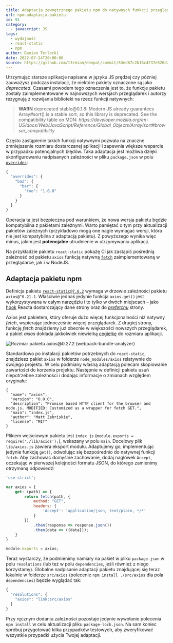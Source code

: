 ```yaml
---
title: Adaptacja zewnętrznego pakietu npm do natywnych funkcji przeglądarki
url: npm-adaptacja-pakietu
id: 91
category:
  - javascript: JS
tags:
  - wydajność
  - react-static
  - npm
author: Damian Terlecki
date: 2022-07-24T20:00:00
source: https://github.com/t3rmian/devpot/commit/53ed67c2b16c4737e526da106b92c1b836043cc0
---
```


Utrzymując starsze aplikacje napisane w języku JS prędzej czy później zauważysz podczas instalacji, że niektóre pakiety oznaczone są
jako *deprecated*. Czasami powodem tego oznaczenia jest to, że funkcje pakietu zostały zaimplementowane w najnowszych wersjach przeglądarek
i autorzy rezygnują z rozwijania biblioteki na rzecz funkcji natywnych:

> **WARN** deprecated stable\@0.1.8: Modern JS already guarantees Array#sort() is a stable sort, so this library is deprecated. See the compatibility table on MDN: *https:\/\/developer.mozilla.org/en-US/docs/Web/JavaScript/Reference/Global_Objects/Array/sort#browser_compatibility*

Często zastąpienie takich funkcji natywnymi pozwala na znaczne zmniejszenie rozmiaru dostarczanej aplikacji
i zapewnia większe wsparcie w przypadku potencjalnych błędów. Taka adaptacja jest możliwa dzięki skonfigurowaniu
nadpisanych zależności w pliku `package.json` w polu [`overrides`](https://docs.npmjs.com/cli/v8/configuring-npm/package-json#overrides):

```javascript
{
  "overrides": {
    "baz": {
      "bar": {
        "foo": "1.0.0"
      }
    }
  }
}
```
Operacja ta jest bezpieczna pod warunkiem, że nowa wersja pakietu będzie kompatybilna z pakietami zależnymi.
Warto pamiętać o tym przy aktualizacji pakietów zależnych (przykładowo mogą one nagle wymagać wersji, która nie jest kompatybilna z adaptacją pakietu).
Z powyższego wynika więc minus, jakim jest **potencjalne** utrudnienie w utrzymywaniu aplikacji.

Na przykładzie pakietu `react-static` pokażę Ci jak zastąpić pośrednią zależność od pakietu `axios` funkcją natywną [`fetch`](https://developer.mozilla.org/en-US/docs/Web/API/Fetch_API)
zaimplementowaną w przeglądarce, jak i w NodeJS.

## Adaptacja pakietu npm

Definicja pakietu [`react-static@7.6.2`](https://github.com/react-static/react-static/blob/v7.6.2/packages/react-static/package.json)
wymaga w drzewie zależności pakietu `axios@^0.21.1`. Właściwie jednak jedynie funkcja `axios.get()` jest wykorzystywana w całym narzędziu
i to tylko w dwóch miejscach – jako [hook](https://github.com/react-static/react-static/blob/v7.6.2/packages/react-static/src/browser/hooks/useSiteData.js#L38) Reacta
dostarczający dane strony oraz do [*prefetchu*](https://github.com/react-static/react-static/blob/v7.6.2/packages/react-static/src/browser/hooks/useSiteData.js#L38) strony.

Axios jest pakietem, który oferuje dużo więcej funkcjonalności niż natywny *fetch*, wspierając jednocześnie więcej przeglądarek.
Z drugiej strony, funkcję *fetch* znajdziemy już obecnie w większości nowszych przeglądarek, a pakiet *axios* dokłada jakkolwiek niewielką
[cegiełkę](https://bundlephobia.com/package/axios@0.21.1) do rozmiaru aplikacji.

<img src="/img/hq/axios.png" alt="Rozmiar pakietu axios@0.27.2 (webpack-bundle-analyzer)" title="Rozmiar pakietu axios@0.27.2 (webpack-bundle-analyzer)">

Standardowo po instalacji pakietów potrzebnych do `react-static`, znajdziesz pakiet `axios` w folderze `node_modules/axios` relatywnie do swojego projektu.
W celu podmiany własną adaptacją polecam skopiowanie zawartości do korzenia projektu. Następnie w definicji pakietu usuń niepotrzebne zależności i
dodając informacje o zmianach względem oryginału:
```
{
  "name": "axios",
  "version": "0.0.0",
  "description": "Promise based HTTP client for the browser and node.js. MODIFIED: Customized as a wrapper for fetch GET.",
  "main": "index.js",
  "author": "Matt Zabriskie",
  "license": "MIT"
}
```

Plikiem wejściowym pakietu jest `index.js` (`module.exports = require('./lib/axios');`), wskazany w polu `main`.
Docelowy plik `lib/axios.js` zawiera eksport modułu. Adaptujemy go, implementując jedynie funkcję `get()`,
odwołując się bezpośrednio do natywnej funkcji `fetch`. Aby zachować domyślne zachowanie, dodaj nagłówek `Accept`,
oczekując w pierwszej kolejności formatu JSON, do którego zamienimy otrzymaną odpowiedź:

```javascript
'use strict';

var axios = {
    get: (path) => {
        return fetch(path, {
            method: "GET",
            headers: {
                'Accept': 'application/json, text/plain, */*'
            }
        })
            .then(response => response.json())
            .then(data => ({data}));
    }
}

module.exports = axios;
```

Teraz wystarczy, że podmienimy namiary na pakiet w pliku `package.json` w polu `resolutions` (lub też w polu `dependencies`, jeśli również z niego korzystamy).
Globalne nadpisanie adaptacji pakietu znajdującej się teraz lokalnie w folderze `src/axios` (polecenie `npm install ./src/axios` dla pola `dependencies`) będzie wyglądać tak:

```javascript
{
  "resolutions": {
    "axios": "link:src/axios"
  }
}
```

Przy ręcznym dodaniu zależności pozostaje jedynie wywołanie polecenia `npm install` w celu aktualizacji pliku `package-lock.json`.
Na sam koniec spróbuj przygotować kilka przypadków testowych, aby zweryfikować wszystkie przypadki użycia Twojej adaptacji.